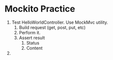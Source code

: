 # Mockito Practice

1. Test HelloWorldController. Use MockMvc utility.
   1. Build request (get, post, put, etc)
   2. Perform it.
   3. Assert result
      1. Status
      2. Content
2. 